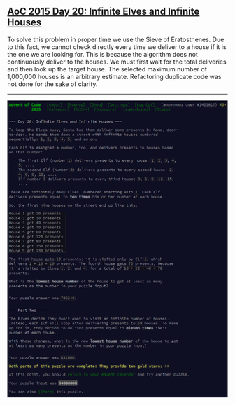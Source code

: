 ## [AoC 2015 Day 20: Infinite Elves and Infinite Houses](https://adventofcode.com/2015/day/20)

To solve this problem in proper time we use the Sieve of Eratosthenes. Due to this fact, we cannot check directly every time we deliver to a house if it is the one we are looking for. This is because the algorithm does not continuously deliver to the houses. We must first wait for the total deliveries and then look up the target house. The selected maximum number of 1,000,000 houses is an arbitrary estimate. Refactoring duplicate code was not done for the sake of clarity.

---

![AoC 2015 Day 20](day20--Infinite_Elves_and_Infinite_Houses.png?raw=true)
